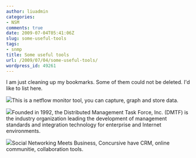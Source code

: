 ```yaml
---
author: liuadmin
categories:
- NSM
comments: true
date: 2009-07-04T05:41:06Z
slug: some-useful-tools
tags:
- snmp
title: Some useful tools
url: /2009/07/04/some-useful-tools/
wordpress_id: 49261
---
```


I am just cleaning up my bookmarks. Some of them could not be deleted. I'd like to list here.  
  
[![](http://ensight.eos.nasa.gov/FlowViewer/FlowViewer.png)](http://ensight.eos.nasa.gov/FlowViewer/FlowViewer.png)This is a netflow monitor tool, you can capture, graph and store data.  
  
  
  
  
[![](http://www.dmtf.org/images/headermain/logo_dmtf.gif)](http://www.dmtf.org/images/headermain/logo_dmtf.gif)Founded in 1992, the Distributed Management Task Force, Inc. (DMTF) is the   industry organization leading the development of management standards and   integration technology for enterprise and Internet environments.  
  
[![](http://www.concursive.com/image/2008051215-10-7589-45x45/badge-concursivegroup.png)](http://www.concursive.com/image/2008051215-10-7589-45x45/badge-concursivegroup.png)Social Networking Meets Business, Concursive have CRM, online communitie, collaboration tools.
